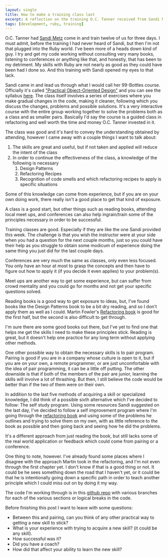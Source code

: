 ```yaml
---
layout: single
title: How to make a training class last
excerpt: A reflection on the training O.C. Tanner received from Sandi Metz
tags: [development, ruby, training]
---
```


O.C. Tanner had [Sandi Metz][sandi_site] come in and train twelve of us for three days. I must admit, before the training I had never heard of Sandi, but then I'm not that plugged into the Ruby world. I've been more of a heads down kind of guy. I try and get my code working without consulting very many books, listening to conferences or anything like that, and honestly, that has been to my detriment. My skills with Ruby are not nearly as good as they could have been had I done so. And this training with Sandi opened my eyes to that lack.

Sandi came in and lead us through what I would call her 99-Bottles course. Officially it's called ["Practical Object-Oriented Design"][pood] and you can see the syllabus [here][pood_sylabus]. The class itself involves a series of exercises where you make gradual changes in the code, making it cleaner, following which you discuss the changes, problems and possible solutions. It's a very interactive course with the entire group working together to solve the problems both as a class and as smaller pairs. Basically I'd say the course is a guided class in refactoring and well worth the time and money O.C. Tanner invested in it.

The class was good and it's hard to convey the understanding obtained by attending, however I came away with a couple things I want to talk about:

1. The skills are great and useful, but if not taken and applied will reduce the intent of the class
2. In order to continue the effectiveness of the class, a knowledge of the following is necessary
    1. Design Patterns
    2. Refactoring Recipes
    3. Recognition of code smells and which refactoring recipes to apply is specific situations

Some of this knowledge can come from experience, but if you are on your own doing work, there really isn't a good place to get that kind of exposure.

A class is a good start, but other things such as reading books, attending local meet ups, and conferences can also help ingrain/train some of the principles necessary in order to be successful.

Training classes are good. Especially if they are like the one Sandi provided this week. The challenge is that you wish the instructor were at your side when you had a question for the next couple months, just so you could have their help as you struggle to obtain some modicum of experience doing the same thing you just did for the last couple days.

Conferences are very much the same as classes, only even less focused. You only have an hour at most to grasp the concepts and then have to figure out how to apply it (if you decide it even applies) to your problem(s).

Meet ups are another way to get some experience, but can suffer from crowd mentality and you could go for months and not get your specific questions solved.

Reading books is a good way to get exposure to ideas, but, I've found books like the Design Patterns book to be a bit dry reading, and so I don't apply them as well as I could. Martin Fowler's [Refactoring book][refactoring] is good for the first half, but the second is also difficult to get through.

I'm sure there are some good books out there, but I've yet to find one that helps me get the skills I need to make these principles stick. Reading is great, but it doesn't help one practice for any long term without applying other methods.

One other possible way to obtain the necessary skills is to pair program. Pairing is good if you are in a company whose culture is open to it, but if you are on your own, a remote programmer, or are just uncomfortable with the idea of pair programming, it can be a little off putting. The other downside is that if both of the members of the pair are junior, learning the skills will involve a lot of thrashing. But then, I still believe the code would be better than if the two of them were on their own.

In addition to the last five methods of acquiring a skill or specialized knowledge, I did think of a possible sixth alternative which I've decided to follow: The self study program. Using some resources Sandi suggested on the last day, I've decided to follow a self improvement program where I'm going through the [refactoring book][refactoring] and using some of the problems he outlines and trying to solve them on my own, with as little reference to the book as possible and then going back and seeing how he did the problems.

It's a different approach from just reading the book, but still lacks some of the real world application or feedback which could come from pairing or a conference.

One thing to note, however. I've already found some places where I disagree with the approach Martin took in the refactoring, and I'm not even through the first chapter yet. I don't know if that is a good thing or not. It could be he sees something down the road that I haven't yet, or it could be that he is intentionally going down a specific path in order to teach another principle which I could miss out on by doing it my way.

The code I'm working through is in this [github repo][repo] with various branches for each of the various sections or logical breaks in the code.

Before finishing this post I want to leave with some questions:

- Between this and pairing, can you think of any other practical way to getting a new skill to stick?
- What is your experience with trying to acquire a new skill? (it could be any skill).
- How successful was it?
- Did you have a coach?
- How did that affect your ability to learn the new skill?


[sandi_site]: http://www.sandimetz.com/
[pood]: http://www.sandimetz.com/courses/
[pood_sylabus]: http://static1.squarespace.com/static/537c0374e4b0f52ed92942e6/t/53f48c2ee4b08efca8cfc116/1408535598852/PracticalOODCourseOutline_v2a.pdf
[refactoring]: http://www.amazon.com/dp/0201485672/?tag=digitalbias-20
[repo]: https://github.com/digitalbias/refactoring-practice
